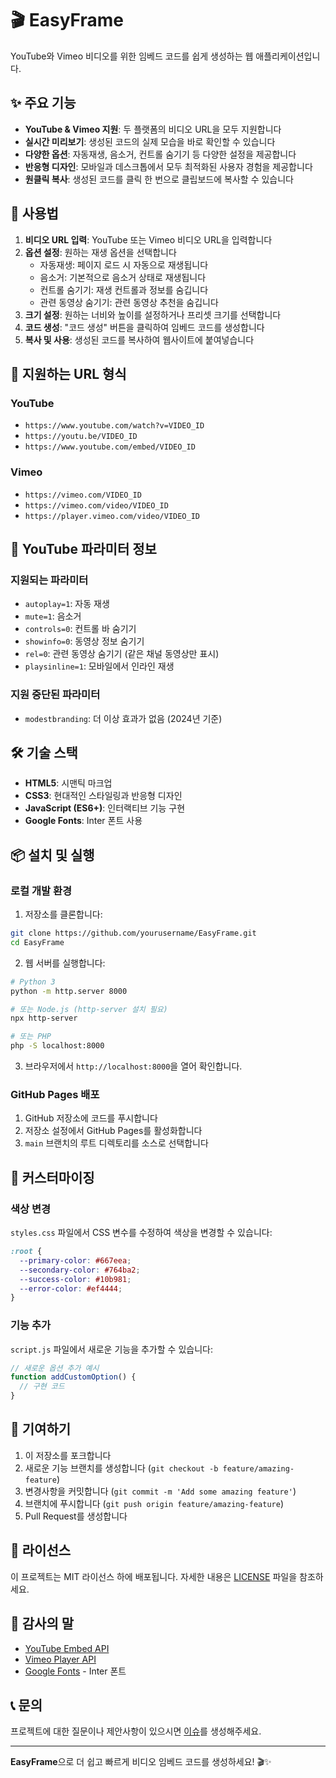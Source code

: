 # 🎬 EasyFrame

YouTube와 Vimeo 비디오를 위한 임베드 코드를 쉽게 생성하는 웹 애플리케이션입니다.

## ✨ 주요 기능

- **YouTube & Vimeo 지원**: 두 플랫폼의 비디오 URL을 모두 지원합니다
- **실시간 미리보기**: 생성된 코드의 실제 모습을 바로 확인할 수 있습니다
- **다양한 옵션**: 자동재생, 음소거, 컨트롤 숨기기 등 다양한 설정을 제공합니다
- **반응형 디자인**: 모바일과 데스크톱에서 모두 최적화된 사용자 경험을 제공합니다
- **원클릭 복사**: 생성된 코드를 클릭 한 번으로 클립보드에 복사할 수 있습니다

## 🚀 사용법

1. **비디오 URL 입력**: YouTube 또는 Vimeo 비디오 URL을 입력합니다
2. **옵션 설정**: 원하는 재생 옵션을 선택합니다
   - 자동재생: 페이지 로드 시 자동으로 재생됩니다
   - 음소거: 기본적으로 음소거 상태로 재생됩니다
   - 컨트롤 숨기기: 재생 컨트롤과 정보를 숨깁니다
   - 관련 동영상 숨기기: 관련 동영상 추천을 숨깁니다
3. **크기 설정**: 원하는 너비와 높이를 설정하거나 프리셋 크기를 선택합니다
4. **코드 생성**: "코드 생성" 버튼을 클릭하여 임베드 코드를 생성합니다
5. **복사 및 사용**: 생성된 코드를 복사하여 웹사이트에 붙여넣습니다

## 📱 지원하는 URL 형식

### YouTube
- `https://www.youtube.com/watch?v=VIDEO_ID`
- `https://youtu.be/VIDEO_ID`
- `https://www.youtube.com/embed/VIDEO_ID`

### Vimeo
- `https://vimeo.com/VIDEO_ID`
- `https://vimeo.com/video/VIDEO_ID`
- `https://player.vimeo.com/video/VIDEO_ID`

## 🔧 YouTube 파라미터 정보

### 지원되는 파라미터
- `autoplay=1`: 자동 재생
- `mute=1`: 음소거
- `controls=0`: 컨트롤 바 숨기기
- `showinfo=0`: 동영상 정보 숨기기
- `rel=0`: 관련 동영상 숨기기 (같은 채널 동영상만 표시)
- `playsinline=1`: 모바일에서 인라인 재생

### 지원 중단된 파라미터
- `modestbranding`: 더 이상 효과가 없음 (2024년 기준)

## 🛠️ 기술 스택

- **HTML5**: 시맨틱 마크업
- **CSS3**: 현대적인 스타일링과 반응형 디자인
- **JavaScript (ES6+)**: 인터랙티브 기능 구현
- **Google Fonts**: Inter 폰트 사용

## 📦 설치 및 실행

### 로컬 개발 환경

1. 저장소를 클론합니다:
```bash
git clone https://github.com/yourusername/EasyFrame.git
cd EasyFrame
```

2. 웹 서버를 실행합니다:
```bash
# Python 3
python -m http.server 8000

# 또는 Node.js (http-server 설치 필요)
npx http-server

# 또는 PHP
php -S localhost:8000
```

3. 브라우저에서 `http://localhost:8000`을 열어 확인합니다.

### GitHub Pages 배포

1. GitHub 저장소에 코드를 푸시합니다
2. 저장소 설정에서 GitHub Pages를 활성화합니다
3. `main` 브랜치의 루트 디렉토리를 소스로 선택합니다

## 🎨 커스터마이징

### 색상 변경
`styles.css` 파일에서 CSS 변수를 수정하여 색상을 변경할 수 있습니다:

```css
:root {
  --primary-color: #667eea;
  --secondary-color: #764ba2;
  --success-color: #10b981;
  --error-color: #ef4444;
}
```

### 기능 추가
`script.js` 파일에서 새로운 기능을 추가할 수 있습니다:

```javascript
// 새로운 옵션 추가 예시
function addCustomOption() {
  // 구현 코드
}
```

## 🤝 기여하기

1. 이 저장소를 포크합니다
2. 새로운 기능 브랜치를 생성합니다 (`git checkout -b feature/amazing-feature`)
3. 변경사항을 커밋합니다 (`git commit -m 'Add some amazing feature'`)
4. 브랜치에 푸시합니다 (`git push origin feature/amazing-feature`)
5. Pull Request를 생성합니다

## 📄 라이선스

이 프로젝트는 MIT 라이선스 하에 배포됩니다. 자세한 내용은 [LICENSE](LICENSE) 파일을 참조하세요.

## 🙏 감사의 말

- [YouTube Embed API](https://developers.google.com/youtube/iframe_api_reference)
- [Vimeo Player API](https://developer.vimeo.com/player/sdk)
- [Google Fonts](https://fonts.google.com/) - Inter 폰트

## 📞 문의

프로젝트에 대한 질문이나 제안사항이 있으시면 [이슈](https://github.com/yourusername/EasyFrame/issues)를 생성해주세요.

---

**EasyFrame**으로 더 쉽고 빠르게 비디오 임베드 코드를 생성하세요! 🎬✨